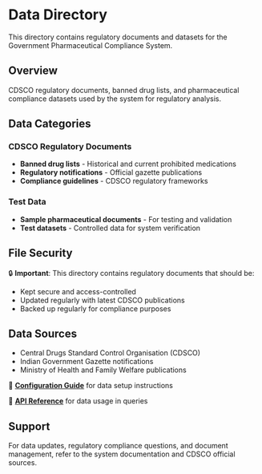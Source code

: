 # Data Directory

This directory contains regulatory documents and datasets for the Government Pharmaceutical Compliance System.

## Overview

CDSCO regulatory documents, banned drug lists, and pharmaceutical compliance datasets used by the system for regulatory analysis.

## Data Categories

### CDSCO Regulatory Documents
- **Banned drug lists** - Historical and current prohibited medications
- **Regulatory notifications** - Official gazette publications
- **Compliance guidelines** - CDSCO regulatory frameworks

### Test Data
- **Sample pharmaceutical documents** - For testing and validation
- **Test datasets** - Controlled data for system verification

## File Security

🔒 **Important**: This directory contains regulatory documents that should be:
- Kept secure and access-controlled
- Updated regularly with latest CDSCO publications
- Backed up regularly for compliance purposes

## Data Sources

- Central Drugs Standard Control Organisation (CDSCO)
- Indian Government Gazette notifications
- Ministry of Health and Family Welfare publications

📖 **[Configuration Guide](../docs/CONFIGURATION.md)** for data setup instructions

📖 **[API Reference](../docs/API_REFERENCE.md)** for data usage in queries

## Support

For data updates, regulatory compliance questions, and document management, refer to the system documentation and CDSCO official sources.